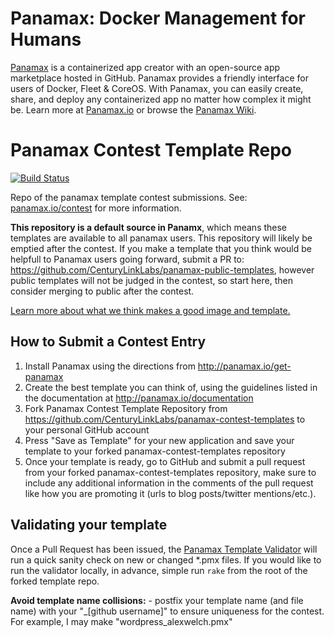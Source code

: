 # Panamax: Docker Management for Humans

[Panamax](http://panamax.io) is a containerized app creator with an open-source app marketplace hosted in GitHub. Panamax provides a friendly interface for users of Docker, Fleet & CoreOS. With Panamax, you can easily create, share, and deploy any containerized app no matter how complex it might be. Learn more at [Panamax.io](http://panamax.io) or browse the [Panamax Wiki](https://github.com/CenturyLinkLabs/panamax-ui/wiki).

# Panamax Contest Template Repo
[![Build Status](https://api.shippable.com/projects/53e29b2d4f881a8700879052/badge/master)](https://www.shippable.com/projects/53e29b2d4f881a8700879052)

Repo of the panamax template contest submissions. See: [panamax.io/contest](http://panamax.io/contest) for more information.

**This repository is a default source in Panamx**, which means these templates are available to all panamax users.
This repository will likely be emptied after the contest. If you make a template that you think would be helpfull to Panamax users going forward, submit a PR to: https://github.com/CenturyLinkLabs/panamax-public-templates, however public templates will not be judged in the contest, so start here, then consider merging to public after the contest.

[Learn more about what we think makes a good image and template.](https://github.com/CenturyLinkLabs/panamax-ui/wiki/Panamax-Public-Templates)

## How to Submit a Contest Entry
1. Install Panamax using the directions from  http://panamax.io/get-panamax
2. Create the best template you can think of, using the guidelines listed in the documentation at  http://panamax.io/documentation
3. Fork Panamax Contest Template Repository from https://github.com/CenturyLinkLabs/panamax-contest-templates to your personal GitHub account
4. Press "Save as Template" for your new application and save your template to your forked panamax-contest-templates repository
5. Once your template is ready, go to GitHub and submit a pull request from your forked panamax-contest-templates repository, make sure to include any additional information in the comments of the pull request like how you are promoting it (urls to blog posts/twitter mentions/etc.).

## Validating your template
Once a Pull Request has been issued, the [Panamax Template Validator](https://github.com/CenturyLinkLabs/panamax-template-validator) will run a quick sanity check on new or changed *.pmx files. If you would like to run the validator locally, in advance, simple run ```rake``` from the root of the forked template repo.

**Avoid template name collisions:** - postfix your template name (and file name) with your "_[github username]" to ensure uniqueness for the contest. For example, I may make "wordpress_alexwelch.pmx"
